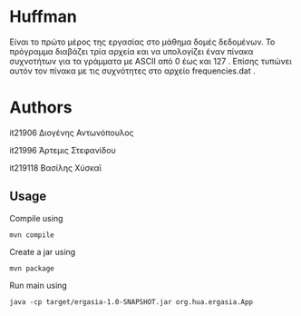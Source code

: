 
# Huffman 

Είναι το πρώτο μέρος της εργασίας στο μάθημα δομές δεδομένων. Το πρόγραμμα διαβάζει τρία 
αρχεία και να υπολογίζει έναν πίνακα συχνοτήτων για τα γράμματα με ASCII από 0 έως και 
127 . Επίσης τυπώνει αυτόν τον πίνακα με τις συχνότητες στο αρχείο frequencies.dat .

# Authors

it21906 Διογένης Αντωνόπουλος

it21996 Άρτεμις Στεφανίδου

it219118 Βασίλης Χύσκαϊ

## Usage

Compile using 

```
mvn compile
```

Create a jar using 

```
mvn package
```

Run main using 

```
java -cp target/ergasia-1.0-SNAPSHOT.jar org.hua.ergasia.App
```
